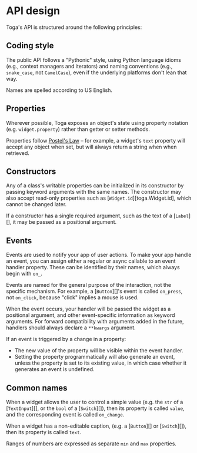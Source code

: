 # API design

Toga's API is structured around the following principles:

## Coding style

The public API follows a "Pythonic" style, using Python language idioms
(e.g., context managers and iterators) and naming conventions (e.g.,
`snake_case`, not `CamelCase`), even if the underlying platforms don't
lean that way.

Names are spelled according to US English.

## Properties

Wherever possible, Toga exposes an object's state using property
notation (e.g. `widget.property`) rather than getter or setter methods.

Properties follow [Postel's
Law](https://en.wikipedia.org/wiki/Robustness_principle) – for example,
a widget's `text` property will accept any object when set, but will
always return a string when when retrieved.

## Constructors

Any of a class's writable properties can be initialized in its
constructor by passing keyword arguments with the same names. The
constructor may also accept read-only properties such as
[`Widget.id`][toga.Widget.id], which cannot be changed
later.

If a constructor has a single required argument, such as the text of a
[`Label`][], it may be passed as a positional
argument.

## Events

Events are used to notify your app of user actions. To make your app
handle an event, you can assign either a regular or async callable to an
event handler property. These can be identified by their names, which
always begin with `on_`.

Events are named for the general purpose of the interaction, not the
specific mechanism. For example, a [`Button`][]'s event is called `on_press`, not `on_click`, because
"click" implies a mouse is used.

When the event occurs, your handler will be passed the widget as a
positional argument, and other event-specific information as keyword
arguments. For forward compatibility with arguments added in the future,
handlers should always declare a `**kwargs` argument.

If an event is triggered by a change in a property:

- The new value of the property will be visible within the event
  handler.
- Setting the property programmatically will also generate an event,
  unless the property is set to its existing value, in which case
  whether it generates an event is undefined.

## Common names

When a widget allows the user to control a simple value (e.g. the `str`
of a [`TextInput`][], or the `bool` of a
[`Switch`][]), then its property is called
`value`, and the corresponding event is called `on_change`.

When a widget has a non-editable caption, (e.g. a
[`Button`][] or [`Switch`][]), then its property is called `text`.

Ranges of numbers are expressed as separate `min` and `max` properties.
